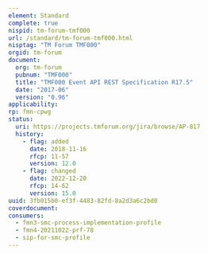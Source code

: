 ```yaml
---
element: Standard
complete: true
nispid: tm-forum-tmf000
url: /standard/tm-forum-tmf000.html
nisptag: "TM Forum TMF000"
orgid: tm-forum
document:
  org: tm-forum
  pubnum: "TMF000"
  title: "TMF000 Event API REST Specification R17.5"
  date: "2017-06"
  version: "0.96"
applicability:
rp: fmn-cpwg
status:
  uri: https://projects.tmforum.org/jira/browse/AP-817
  history: 
    - flag: added
      date: 2018-11-16
      rfcp: 11-57
      version: 12.0
    - flag: changed
      date: 2022-12-20
      rfcp: 14-62
      version: 15.0
uuid: 3fb015b0-ef3f-4483-82fd-8a2d3a6c2bd0
coverdocument:
consumers:
  - fmn3-smc-process-implementation-profile
  - fmn4-20211022-prf-78
  - sip-for-smc-profile
---
```

